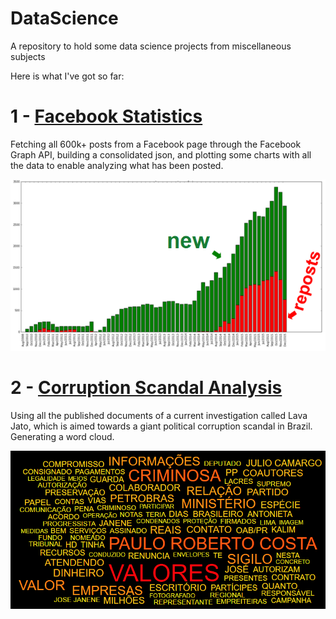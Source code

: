 # DataScience
A repository to hold some data science projects from miscellaneous subjects

Here is what I've got so far:

# 1 - [Facebook Statistics](./FacebookStatistics)

Fetching all 600k+ posts from a Facebook page through the Facebook Graph API, building a consolidated json, and plotting some charts with all the data to enable analyzing what has been posted.

![reposts](./FacebookStatistics/DocImages/reposts.png)

# 2 - [Corruption Scandal Analysis](./CorruptionScandalAnalysis)

Using all the published documents of a current investigation called Lava Jato, which is aimed towards a giant political corruption scandal in Brazil. Generating a word cloud.

![reposts](./CorruptionScandalAnalysis/DocImages/Wordcloud_firstRun.PNG)
